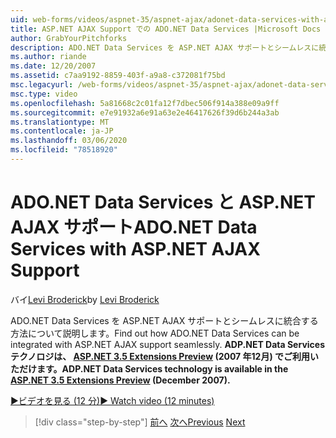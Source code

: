 ```yaml
---
uid: web-forms/videos/aspnet-35/aspnet-ajax/adonet-data-services-with-aspnet-ajax-support
title: ASP.NET AJAX Support での ADO.NET Data Services |Microsoft Docs
author: GrabYourPitchforks
description: ADO.NET Data Services を ASP.NET AJAX サポートとシームレスに統合する方法について説明します。 ADP.NET Data Services テクノロジは ASP.NET 3.5 E で利用できます...
ms.author: riande
ms.date: 12/20/2007
ms.assetid: c7aa9192-8859-403f-a9a8-c372081f75bd
msc.legacyurl: /web-forms/videos/aspnet-35/aspnet-ajax/adonet-data-services-with-aspnet-ajax-support
msc.type: video
ms.openlocfilehash: 5a81668c2c01fa12f7dbec506f914a388e09a9ff
ms.sourcegitcommit: e7e91932a6e91a63e2e46417626f39d6b244a3ab
ms.translationtype: MT
ms.contentlocale: ja-JP
ms.lasthandoff: 03/06/2020
ms.locfileid: "78518920"
---
```

# <a name="adonet-data-services-with-aspnet-ajax-support"></a><span data-ttu-id="b5bff-104">ADO.NET Data Services と ASP.NET AJAX サポート</span><span class="sxs-lookup"><span data-stu-id="b5bff-104">ADO.NET Data Services with ASP.NET AJAX Support</span></span>

<span data-ttu-id="b5bff-105">バイ[Levi Broderick](https://github.com/GrabYourPitchforks)</span><span class="sxs-lookup"><span data-stu-id="b5bff-105">by [Levi Broderick](https://github.com/GrabYourPitchforks)</span></span>

<span data-ttu-id="b5bff-106">ADO.NET Data Services を ASP.NET AJAX サポートとシームレスに統合する方法について説明します。</span><span class="sxs-lookup"><span data-stu-id="b5bff-106">Find out how ADO.NET Data Services can be integrated with ASP.NET AJAX support seamlessly.</span></span> <span data-ttu-id="b5bff-107">**ADP.NET Data Services テクノロジは、 [ASP.NET 3.5 Extensions Preview](https://www.asp.net/downloads/35-sp1#find) (2007 年12月) でご利用いただけます。**</span><span class="sxs-lookup"><span data-stu-id="b5bff-107">**ADP.NET Data Services technology is available in the [ASP.NET 3.5 Extensions Preview](https://www.asp.net/downloads/35-sp1#find) (December 2007).**</span></span>

[<span data-ttu-id="b5bff-108">&#9654;ビデオを見る (12 分)</span><span class="sxs-lookup"><span data-stu-id="b5bff-108">&#9654; Watch video (12 minutes)</span></span>](https://channel9.msdn.com/Blogs/ASP-NET-Site-Videos/adonet-data-services-with-aspnet-ajax-support)

> [!div class="step-by-step"]
> <span data-ttu-id="b5bff-109">[前へ](aspnet-ajax-a-demonstration-of-aspnet-ajax.md)
> [次へ](introduction-to-aspnet-ajax-history.md)</span><span class="sxs-lookup"><span data-stu-id="b5bff-109">[Previous](aspnet-ajax-a-demonstration-of-aspnet-ajax.md)
[Next](introduction-to-aspnet-ajax-history.md)</span></span>
